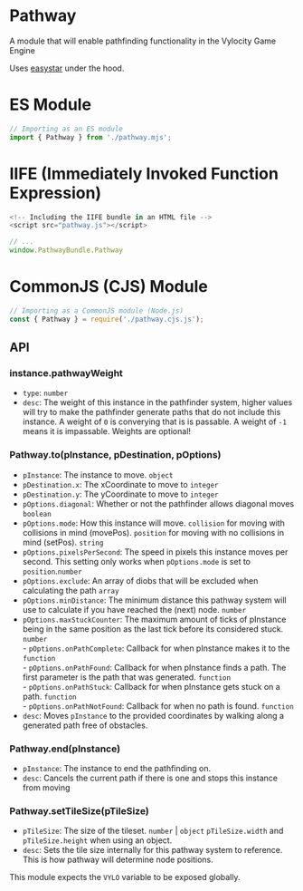 # Pathway
A module that will enable pathfinding functionality in the Vylocity Game Engine   

Uses [easystar](https://github.com/prettymuchbryce/easystarjs) under the hood.


# ES Module
```js
// Importing as an ES module
import { Pathway } from './pathway.mjs';
```

# IIFE (Immediately Invoked Function Expression)
```js
<!-- Including the IIFE bundle in an HTML file -->
<script src="pathway.js"></script>

// ...
window.PathwayBundle.Pathway
```

# CommonJS (CJS) Module

```js
// Importing as a CommonJS module (Node.js)
const { Pathway } = require('./pathway.cjs.js');
```

## API   

###  instance.pathwayWeight   
   - `type`: `number`  
   - `desc`: The weight of this instance in the pathfinder system, higher values will try to make the pathfinder generate paths that do not include this instance. A weight of `0` is converying that is is passable. A weight of `-1` means it is impassable. Weights are optional!       

###  Pathway.to(pInstance, pDestination, pOptions) 
   - `pInstance`: The instance to move. `object`
   - `pDestination.x`: The xCoordinate to move to `integer`  
   - `pDestination.y`: The yCoordinate to move to `integer`  
   - `pOptions.diagonal`: Whether or not the pathfinder allows diagonal moves `boolean`  
   - `pOptions.mode`: How this instance will move. `collision` for moving with collisions in mind (movePos). `position` for moving with no collisions in mind (setPos). `string` 
   - `pOptions.pixelsPerSecond`: The speed in pixels this instance moves per second. This setting only works when `pOptions.mode` is set to `position`.`number`   
   - `pOptions.exclude`: An array of diobs that will be excluded when calculating the path `array`  
   - `pOptions.minDistance`: The minimum distance this pathway system will use to calculate if you have reached the (next) node. `number`  
   - `pOptions.maxStuckCounter`: The maximum amount of ticks of pInstance being in the same position as the last tick before its considered stuck. `number`  
	- `pOptions.onPathComplete`: Callback for when pInstance makes it to the `function`  
	- `pOptions.onPathFound`: Callback for when pInstance finds a path. The first parameter is the path that was generated. `function`  
	- `pOptions.onPathStuck`: Callback for when pInstance gets stuck on a path. `function`  
	- `pOptions.onPathNotFound`: Callback for when no path is found. `function`  
   - `desc`: Moves `pInstance` to the provided coordinates by walking along a generated path free of obstacles.

###  Pathway.end(pInstance)  
   - `pInstance`: The instance to end the pathfinding on.
   - `desc`: Cancels the current path if there is one and stops this instance from moving    
   
### Pathway.setTileSize(pTileSize)
  - `pTileSize`: The size of the tileset. `number` | `object` `pTileSize.width` and `pTileSize.height` when using an object.  
  - `desc`: Sets the tile size internally for this pathway system to reference. This is how pathway will determine node positions.

This module expects the `VYLO` variable to be exposed globally.